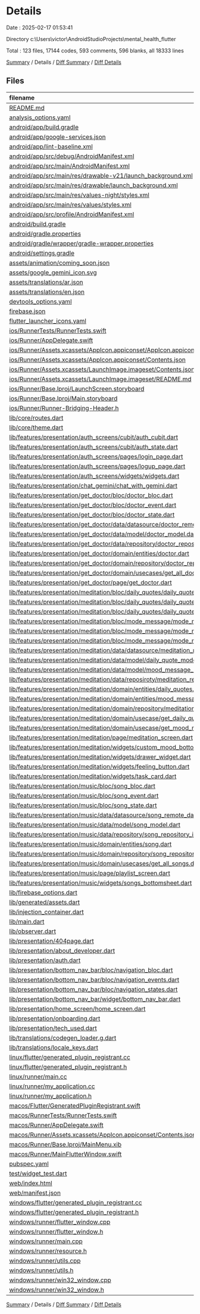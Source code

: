 # Details

Date : 2025-02-17 01:53:41

Directory c:\\Users\\victor\\AndroidStudioProjects\\mental_health_flutter

Total : 123 files,  17144 codes, 593 comments, 596 blanks, all 18333 lines

[Summary](results.md) / Details / [Diff Summary](diff.md) / [Diff Details](diff-details.md)

## Files
| filename | language | code | comment | blank | total |
| :--- | :--- | ---: | ---: | ---: | ---: |
| [README.md](/README.md) | Markdown | 13 | 0 | 3 | 16 |
| [analysis\_options.yaml](/analysis_options.yaml) | YAML | 7 | 22 | 4 | 33 |
| [android/app/build.gradle](/android/app/build.gradle) | Groovy | 33 | 12 | 7 | 52 |
| [android/app/google-services.json](/android/app/google-services.json) | JSON | 29 | 0 | 0 | 29 |
| [android/app/lint-baseline.xml](/android/app/lint-baseline.xml) | XML | 9 | 0 | 3 | 12 |
| [android/app/src/debug/AndroidManifest.xml](/android/app/src/debug/AndroidManifest.xml) | XML | 3 | 4 | 1 | 8 |
| [android/app/src/main/AndroidManifest.xml](/android/app/src/main/AndroidManifest.xml) | XML | 52 | 21 | 3 | 76 |
| [android/app/src/main/res/drawable-v21/launch\_background.xml](/android/app/src/main/res/drawable-v21/launch_background.xml) | XML | 4 | 7 | 2 | 13 |
| [android/app/src/main/res/drawable/launch\_background.xml](/android/app/src/main/res/drawable/launch_background.xml) | XML | 4 | 7 | 2 | 13 |
| [android/app/src/main/res/values-night/styles.xml](/android/app/src/main/res/values-night/styles.xml) | XML | 9 | 9 | 1 | 19 |
| [android/app/src/main/res/values/styles.xml](/android/app/src/main/res/values/styles.xml) | XML | 9 | 9 | 1 | 19 |
| [android/app/src/profile/AndroidManifest.xml](/android/app/src/profile/AndroidManifest.xml) | XML | 3 | 4 | 1 | 8 |
| [android/build.gradle](/android/build.gradle) | Groovy | 16 | 0 | 3 | 19 |
| [android/gradle.properties](/android/gradle.properties) | Properties | 3 | 0 | 1 | 4 |
| [android/gradle/wrapper/gradle-wrapper.properties](/android/gradle/wrapper/gradle-wrapper.properties) | Properties | 5 | 0 | 1 | 6 |
| [android/settings.gradle](/android/settings.gradle) | Groovy | 22 | 2 | 5 | 29 |
| [assets/animation/coming\_soon.json](/assets/animation/coming_soon.json) | JSON | 12,323 | 0 | 0 | 12,323 |
| [assets/google\_gemini\_icon.svg](/assets/google_gemini_icon.svg) | XML | 1 | 0 | 0 | 1 |
| [assets/translations/ar.json](/assets/translations/ar.json) | JSON | 55 | 0 | 3 | 58 |
| [assets/translations/en.json](/assets/translations/en.json) | JSON | 55 | 0 | 1 | 56 |
| [devtools\_options.yaml](/devtools_options.yaml) | YAML | 3 | 0 | 1 | 4 |
| [firebase.json](/firebase.json) | JSON | 1 | 0 | 0 | 1 |
| [flutter\_launcher\_icons.yaml](/flutter_launcher_icons.yaml) | YAML | 18 | 9 | 6 | 33 |
| [ios/RunnerTests/RunnerTests.swift](/ios/RunnerTests/RunnerTests.swift) | Swift | 7 | 2 | 4 | 13 |
| [ios/Runner/AppDelegate.swift](/ios/Runner/AppDelegate.swift) | Swift | 12 | 0 | 2 | 14 |
| [ios/Runner/Assets.xcassets/AppIcon.appiconset/AppIcon.appiconset/Contents.json](/ios/Runner/Assets.xcassets/AppIcon.appiconset/AppIcon.appiconset/Contents.json) | JSON | 1 | 0 | 0 | 1 |
| [ios/Runner/Assets.xcassets/AppIcon.appiconset/Contents.json](/ios/Runner/Assets.xcassets/AppIcon.appiconset/Contents.json) | JSON | 122 | 0 | 1 | 123 |
| [ios/Runner/Assets.xcassets/LaunchImage.imageset/Contents.json](/ios/Runner/Assets.xcassets/LaunchImage.imageset/Contents.json) | JSON | 23 | 0 | 1 | 24 |
| [ios/Runner/Assets.xcassets/LaunchImage.imageset/README.md](/ios/Runner/Assets.xcassets/LaunchImage.imageset/README.md) | Markdown | 3 | 0 | 2 | 5 |
| [ios/Runner/Base.lproj/LaunchScreen.storyboard](/ios/Runner/Base.lproj/LaunchScreen.storyboard) | XML | 36 | 1 | 1 | 38 |
| [ios/Runner/Base.lproj/Main.storyboard](/ios/Runner/Base.lproj/Main.storyboard) | XML | 25 | 1 | 1 | 27 |
| [ios/Runner/Runner-Bridging-Header.h](/ios/Runner/Runner-Bridging-Header.h) | C++ | 1 | 0 | 1 | 2 |
| [lib/core/routes.dart](/lib/core/routes.dart) | Dart | 13 | 0 | 1 | 14 |
| [lib/core/theme.dart](/lib/core/theme.dart) | Dart | 71 | 1 | 5 | 77 |
| [lib/features/presentation/auth\_screens/cubit/auth\_cubit.dart](/lib/features/presentation/auth_screens/cubit/auth_cubit.dart) | Dart | 63 | 22 | 10 | 95 |
| [lib/features/presentation/auth\_screens/cubit/auth\_state.dart](/lib/features/presentation/auth_screens/cubit/auth_state.dart) | Dart | 11 | 0 | 9 | 20 |
| [lib/features/presentation/auth\_screens/pages/login\_page.dart](/lib/features/presentation/auth_screens/pages/login_page.dart) | Dart | 243 | 4 | 5 | 252 |
| [lib/features/presentation/auth\_screens/pages/logup\_page.dart](/lib/features/presentation/auth_screens/pages/logup_page.dart) | Dart | 272 | 9 | 5 | 286 |
| [lib/features/presentation/auth\_screens/widgets/widgets.dart](/lib/features/presentation/auth_screens/widgets/widgets.dart) | Dart | 13 | 0 | 2 | 15 |
| [lib/features/presentation/chat\_gemini/chat\_with\_gemini.dart](/lib/features/presentation/chat_gemini/chat_with_gemini.dart) | Dart | 18 | 0 | 6 | 24 |
| [lib/features/presentation/get\_doctor/bloc/doctor\_bloc.dart](/lib/features/presentation/get_doctor/bloc/doctor_bloc.dart) | Dart | 18 | 0 | 3 | 21 |
| [lib/features/presentation/get\_doctor/bloc/doctor\_event.dart](/lib/features/presentation/get_doctor/bloc/doctor_event.dart) | Dart | 2 | 0 | 2 | 4 |
| [lib/features/presentation/get\_doctor/bloc/doctor\_state.dart](/lib/features/presentation/get_doctor/bloc/doctor_state.dart) | Dart | 12 | 1 | 7 | 20 |
| [lib/features/presentation/get\_doctor/data/datasource/doctor\_remote\_datasource.dart](/lib/features/presentation/get_doctor/data/datasource/doctor_remote_datasource.dart) | Dart | 21 | 5 | 6 | 32 |
| [lib/features/presentation/get\_doctor/data/model/doctor\_model.dart](/lib/features/presentation/get_doctor/data/model/doctor_model.dart) | Dart | 37 | 1 | 3 | 41 |
| [lib/features/presentation/get\_doctor/data/repository/doctor\_repository\_impl.dart](/lib/features/presentation/get_doctor/data/repository/doctor_repository_impl.dart) | Dart | 12 | 0 | 4 | 16 |
| [lib/features/presentation/get\_doctor/domain/entities/doctor.dart](/lib/features/presentation/get_doctor/domain/entities/doctor.dart) | Dart | 22 | 0 | 2 | 24 |
| [lib/features/presentation/get\_doctor/domain/repository/doctor\_repository.dart](/lib/features/presentation/get_doctor/domain/repository/doctor_repository.dart) | Dart | 4 | 1 | 1 | 6 |
| [lib/features/presentation/get\_doctor/domain/usecases/get\_all\_doctor.dart](/lib/features/presentation/get_doctor/domain/usecases/get_all_doctor.dart) | Dart | 9 | 4 | 5 | 18 |
| [lib/features/presentation/get\_doctor/page/get\_doctor.dart](/lib/features/presentation/get_doctor/page/get_doctor.dart) | Dart | 107 | 23 | 5 | 135 |
| [lib/features/presentation/meditation/bloc/daily\_quotes/daily\_quotes\_bloc.dart](/lib/features/presentation/meditation/bloc/daily_quotes/daily_quotes_bloc.dart) | Dart | 19 | 0 | 3 | 22 |
| [lib/features/presentation/meditation/bloc/daily\_quotes/daily\_quotes\_event.dart](/lib/features/presentation/meditation/bloc/daily_quotes/daily_quotes_event.dart) | Dart | 2 | 0 | 2 | 4 |
| [lib/features/presentation/meditation/bloc/daily\_quotes/daily\_quotes\_state.dart](/lib/features/presentation/meditation/bloc/daily_quotes/daily_quotes_state.dart) | Dart | 12 | 0 | 7 | 19 |
| [lib/features/presentation/meditation/bloc/mode\_message/mode\_message\_bloc.dart](/lib/features/presentation/meditation/bloc/mode_message/mode_message_bloc.dart) | Dart | 21 | 0 | 4 | 25 |
| [lib/features/presentation/meditation/bloc/mode\_message/mode\_message\_event.dart](/lib/features/presentation/meditation/bloc/mode_message/mode_message_event.dart) | Dart | 6 | 1 | 3 | 10 |
| [lib/features/presentation/meditation/bloc/mode\_message/mode\_message\_state.dart](/lib/features/presentation/meditation/bloc/mode_message/mode_message_state.dart) | Dart | 14 | 4 | 10 | 28 |
| [lib/features/presentation/meditation/data/datasource/meditation\_remote\_datasource.dart](/lib/features/presentation/meditation/data/datasource/meditation_remote_datasource.dart) | Dart | 35 | 0 | 7 | 42 |
| [lib/features/presentation/meditation/data/model/daily\_quote\_model.dart](/lib/features/presentation/meditation/data/model/daily_quote_model.dart) | Dart | 20 | 9 | 5 | 34 |
| [lib/features/presentation/meditation/data/model/mood\_message\_model.dart](/lib/features/presentation/meditation/data/model/mood_message_model.dart) | Dart | 9 | 1 | 3 | 13 |
| [lib/features/presentation/meditation/data/reposiroty/meditation\_repository\_impl.dart](/lib/features/presentation/meditation/data/reposiroty/meditation_repository_impl.dart) | Dart | 16 | 0 | 5 | 21 |
| [lib/features/presentation/meditation/domain/entities/daily\_quotes.dart](/lib/features/presentation/meditation/domain/entities/daily_quotes.dart) | Dart | 10 | 0 | 2 | 12 |
| [lib/features/presentation/meditation/domain/entities/mood\_message.dart](/lib/features/presentation/meditation/domain/entities/mood_message.dart) | Dart | 4 | 0 | 1 | 5 |
| [lib/features/presentation/meditation/domain/repository/meditation\_repository.dart](/lib/features/presentation/meditation/domain/repository/meditation_repository.dart) | Dart | 6 | 0 | 1 | 7 |
| [lib/features/presentation/meditation/domain/usecase/get\_daily\_quote.dart](/lib/features/presentation/meditation/domain/usecase/get_daily_quote.dart) | Dart | 9 | 0 | 4 | 13 |
| [lib/features/presentation/meditation/domain/usecase/get\_mood\_message.dart](/lib/features/presentation/meditation/domain/usecase/get_mood_message.dart) | Dart | 9 | 1 | 3 | 13 |
| [lib/features/presentation/meditation/page/meditation\_screen.dart](/lib/features/presentation/meditation/page/meditation_screen.dart) | Dart | 231 | 4 | 6 | 241 |
| [lib/features/presentation/meditation/widgets/custom\_mood\_bottomsheet.dart](/lib/features/presentation/meditation/widgets/custom_mood_bottomsheet.dart) | Dart | 61 | 2 | 5 | 68 |
| [lib/features/presentation/meditation/widgets/drawer\_widget.dart](/lib/features/presentation/meditation/widgets/drawer_widget.dart) | Dart | 126 | 4 | 3 | 133 |
| [lib/features/presentation/meditation/widgets/feeling\_button.dart](/lib/features/presentation/meditation/widgets/feeling_button.dart) | Dart | 45 | 2 | 4 | 51 |
| [lib/features/presentation/meditation/widgets/task\_card.dart](/lib/features/presentation/meditation/widgets/task_card.dart) | Dart | 54 | 10 | 4 | 68 |
| [lib/features/presentation/music/bloc/song\_bloc.dart](/lib/features/presentation/music/bloc/song_bloc.dart) | Dart | 18 | 0 | 3 | 21 |
| [lib/features/presentation/music/bloc/song\_event.dart](/lib/features/presentation/music/bloc/song_event.dart) | Dart | 2 | 0 | 2 | 4 |
| [lib/features/presentation/music/bloc/song\_state.dart](/lib/features/presentation/music/bloc/song_state.dart) | Dart | 12 | 1 | 8 | 21 |
| [lib/features/presentation/music/data/datasource/song\_remote\_datasource.dart](/lib/features/presentation/music/data/datasource/song_remote_datasource.dart) | Dart | 21 | 5 | 7 | 33 |
| [lib/features/presentation/music/data/model/song\_model.dart](/lib/features/presentation/music/data/model/song_model.dart) | Dart | 31 | 1 | 3 | 35 |
| [lib/features/presentation/music/data/repository/song\_repository\_impl.dart](/lib/features/presentation/music/data/repository/song_repository_impl.dart) | Dart | 12 | 0 | 4 | 16 |
| [lib/features/presentation/music/domain/entities/song.dart](/lib/features/presentation/music/domain/entities/song.dart) | Dart | 18 | 1 | 2 | 21 |
| [lib/features/presentation/music/domain/repository/song\_repository.dart](/lib/features/presentation/music/domain/repository/song_repository.dart) | Dart | 4 | 1 | 1 | 6 |
| [lib/features/presentation/music/domain/usecases/get\_all\_songs.dart](/lib/features/presentation/music/domain/usecases/get_all_songs.dart) | Dart | 9 | 2 | 4 | 15 |
| [lib/features/presentation/music/page/playlist\_screen.dart](/lib/features/presentation/music/page/playlist_screen.dart) | Dart | 131 | 3 | 5 | 139 |
| [lib/features/presentation/music/widgets/songs\_bottomsheet.dart](/lib/features/presentation/music/widgets/songs_bottomsheet.dart) | Dart | 237 | 36 | 14 | 287 |
| [lib/firebase\_options.dart](/lib/firebase_options.dart) | Dart | 60 | 22 | 7 | 89 |
| [lib/generated/assets.dart](/lib/generated/assets.dart) | Dart | 26 | 1 | 3 | 30 |
| [lib/injection\_container.dart](/lib/injection_container.dart) | Dart | 43 | 5 | 7 | 55 |
| [lib/main.dart](/lib/main.dart) | Dart | 233 | 22 | 6 | 261 |
| [lib/observer.dart](/lib/observer.dart) | Dart | 23 | 1 | 5 | 29 |
| [lib/presentation/404page.dart](/lib/presentation/404page.dart) | Dart | 18 | 0 | 3 | 21 |
| [lib/presentation/about\_developer.dart](/lib/presentation/about_developer.dart) | Dart | 18 | 0 | 4 | 22 |
| [lib/presentation/auth.dart](/lib/presentation/auth.dart) | Dart | 68 | 7 | 4 | 79 |
| [lib/presentation/bottom\_nav\_bar/bloc/navigation\_bloc.dart](/lib/presentation/bottom_nav_bar/bloc/navigation_bloc.dart) | Dart | 10 | 3 | 2 | 15 |
| [lib/presentation/bottom\_nav\_bar/bloc/navigation\_events.dart](/lib/presentation/bottom_nav_bar/bloc/navigation_events.dart) | Dart | 5 | 0 | 2 | 7 |
| [lib/presentation/bottom\_nav\_bar/bloc/navigation\_states.dart](/lib/presentation/bottom_nav_bar/bloc/navigation_states.dart) | Dart | 5 | 0 | 2 | 7 |
| [lib/presentation/bottom\_nav\_bar/widget/bottom\_nav\_bar.dart](/lib/presentation/bottom_nav_bar/widget/bottom_nav_bar.dart) | Dart | 23 | 4 | 5 | 32 |
| [lib/presentation/home\_screen/home\_screen.dart](/lib/presentation/home_screen/home_screen.dart) | Dart | 131 | 14 | 10 | 155 |
| [lib/presentation/onboarding.dart](/lib/presentation/onboarding.dart) | Dart | 56 | 3 | 4 | 63 |
| [lib/presentation/tech\_used.dart](/lib/presentation/tech_used.dart) | Dart | 65 | 0 | 9 | 74 |
| [lib/translations/codegen\_loader.g.dart](/lib/translations/codegen_loader.g.dart) | Dart | 120 | 2 | 7 | 129 |
| [lib/translations/locale\_keys.dart](/lib/translations/locale_keys.dart) | Dart | 47 | 1 | 3 | 51 |
| [linux/flutter/generated\_plugin\_registrant.cc](/linux/flutter/generated_plugin_registrant.cc) | C++ | 7 | 4 | 5 | 16 |
| [linux/flutter/generated\_plugin\_registrant.h](/linux/flutter/generated_plugin_registrant.h) | C++ | 5 | 5 | 6 | 16 |
| [linux/runner/main.cc](/linux/runner/main.cc) | C++ | 5 | 0 | 2 | 7 |
| [linux/runner/my\_application.cc](/linux/runner/my_application.cc) | C++ | 83 | 21 | 27 | 131 |
| [linux/runner/my\_application.h](/linux/runner/my_application.h) | C++ | 7 | 7 | 5 | 19 |
| [macos/Flutter/GeneratedPluginRegistrant.swift](/macos/Flutter/GeneratedPluginRegistrant.swift) | Swift | 22 | 3 | 4 | 29 |
| [macos/RunnerTests/RunnerTests.swift](/macos/RunnerTests/RunnerTests.swift) | Swift | 7 | 2 | 4 | 13 |
| [macos/Runner/AppDelegate.swift](/macos/Runner/AppDelegate.swift) | Swift | 11 | 0 | 3 | 14 |
| [macos/Runner/Assets.xcassets/AppIcon.appiconset/Contents.json](/macos/Runner/Assets.xcassets/AppIcon.appiconset/Contents.json) | JSON | 68 | 0 | 1 | 69 |
| [macos/Runner/Base.lproj/MainMenu.xib](/macos/Runner/Base.lproj/MainMenu.xib) | XML | 343 | 0 | 1 | 344 |
| [macos/Runner/MainFlutterWindow.swift](/macos/Runner/MainFlutterWindow.swift) | Swift | 12 | 0 | 4 | 16 |
| [pubspec.yaml](/pubspec.yaml) | YAML | 48 | 78 | 17 | 143 |
| [test/widget\_test.dart](/test/widget_test.dart) | Dart | 14 | 10 | 7 | 31 |
| [web/index.html](/web/index.html) | HTML | 19 | 15 | 5 | 39 |
| [web/manifest.json](/web/manifest.json) | JSON | 35 | 0 | 1 | 36 |
| [windows/flutter/generated\_plugin\_registrant.cc](/windows/flutter/generated_plugin_registrant.cc) | C++ | 15 | 4 | 5 | 24 |
| [windows/flutter/generated\_plugin\_registrant.h](/windows/flutter/generated_plugin_registrant.h) | C++ | 5 | 5 | 6 | 16 |
| [windows/runner/flutter\_window.cpp](/windows/runner/flutter_window.cpp) | C++ | 49 | 7 | 16 | 72 |
| [windows/runner/flutter\_window.h](/windows/runner/flutter_window.h) | C++ | 20 | 5 | 9 | 34 |
| [windows/runner/main.cpp](/windows/runner/main.cpp) | C++ | 30 | 4 | 10 | 44 |
| [windows/runner/resource.h](/windows/runner/resource.h) | C++ | 9 | 6 | 2 | 17 |
| [windows/runner/utils.cpp](/windows/runner/utils.cpp) | C++ | 54 | 2 | 10 | 66 |
| [windows/runner/utils.h](/windows/runner/utils.h) | C++ | 8 | 6 | 6 | 20 |
| [windows/runner/win32\_window.cpp](/windows/runner/win32_window.cpp) | C++ | 210 | 24 | 55 | 289 |
| [windows/runner/win32\_window.h](/windows/runner/win32_window.h) | C++ | 48 | 31 | 24 | 103 |

[Summary](results.md) / Details / [Diff Summary](diff.md) / [Diff Details](diff-details.md)